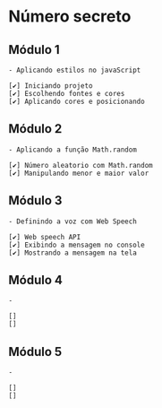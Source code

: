 # Número secreto

## Módulo 1

    - Aplicando estilos no javaScript

    [✔️] Iniciando projeto
    [✔️] Escolhendo fontes e cores
    [✔️] Aplicando cores e posicionando

## Módulo 2

    - Aplicando a função Math.random

    [✔️] Número aleatorio com Math.random
    [✔️] Manipulando menor e maior valor

## Módulo 3

    - Definindo a voz com Web Speech

    [✔️] Web speech API
    [✔️] Exibindo a mensagem no console
    [✔️] Mostrando a mensagem na tela 

## Módulo 4

    -

    []
    []

## Módulo 5

    -

    []
    []
